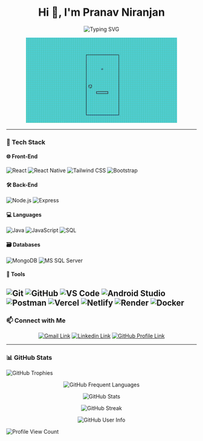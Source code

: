 <h1 align="center">Hi 👋, I'm Pranav Niranjan</h1>

<p align="center">
    <img src="https://readme-typing-svg.herokuapp.com?lines=Aspiring+MERN+Stack+Developer&center=true&size=25&pause=1000" alt="Typing SVG" />
</p>

<p align="center">
    <kbd>
        <img width="400" alt="Dance gif" src="./assets/1.gif" >
    </kbd>
</p>

---

### 🔧 Tech Stack

#### 🌐 Front-End
![React](https://img.shields.io/badge/-React-61DAFB?style=for-the-badge&logo=react&logoColor=black)
![React Native](https://img.shields.io/badge/-React%20Native-20232A?style=for-the-badge&logo=react&logoColor=61DAFB)
![Tailwind CSS](https://img.shields.io/badge/-Tailwind-38B2AC?style=for-the-badge&logo=tailwind-css&logoColor=white)
![Bootstrap](https://img.shields.io/badge/-Bootstrap-7952B3?style=for-the-badge&logo=bootstrap&logoColor=white)

#### 🛠️ Back-End
![Node.js](https://img.shields.io/badge/-Node.js-339933?style=for-the-badge&logo=nodedotjs&logoColor=white)
![Express](https://img.shields.io/badge/-Express.js-000000?style=for-the-badge&logo=express&logoColor=white)

#### 💻 Languages
![Java](https://img.shields.io/badge/Java-ED8B00?style=for-the-badge&logo=openjdk&logoColor=white)
![JavaScript](https://img.shields.io/badge/-JavaScript-F7DF1E?style=for-the-badge&logo=javascript&logoColor=black)
![SQL](https://img.shields.io/badge/-SQL-000?&style=for-the-badge&logo=MySQL&logoColor=4479A1)

#### 🗃️ Databases
![MongoDB](https://img.shields.io/badge/-MongoDB-47A248?style=for-the-badge&logo=mongodb&logoColor=white)
![MS SQL Server](https://img.shields.io/badge/-MS%20SQL%20Server-CC2927?style=for-the-badge&logo=microsoftsqlserver&logoColor=white)

#### 🔧 Tools
![Git](https://img.shields.io/badge/-Git-F05032?style=for-the-badge&logo=git&logoColor=white)
![GitHub](https://img.shields.io/badge/-GitHub-181717?style=for-the-badge&logo=github&logoColor=white)
![VS Code](https://img.shields.io/badge/-VSCode-007ACC?style=for-the-badge&logo=visual-studio-code&logoColor=white)
![Android Studio](https://img.shields.io/badge/Android%20Studio-3DDC84?style=for-the-badge&logo=android-studio&logoColor=white)
![Postman](https://img.shields.io/badge/-Postman-FF6C37?style=for-the-badge&logo=postman&logoColor=white)
![Vercel](https://img.shields.io/badge/Vercel-000000?style=for-the-badge&logo=vercel&logoColor=white)
![Netlify](https://img.shields.io/badge/Netlify-blue?style=for-the-badge&logo=netlify&logoColor=green)
![Render](https://img.shields.io/badge/Render-000000?style=for-the-badge&logoColor=white)
![Docker](https://img.shields.io/badge/docker-257bd6?style=for-the-badge&logo=docker&logoColor=white)
---

### 📫 Connect with Me

<p align="center">
    <a href="mailto:jpranavniran@gmail.com"><img src="https://img.shields.io/badge/-Gmail-D14836?style=for-the-badge&logo=gmail&logoColor=white" alt="Gmail Link"></a>
    <a href="https://www.linkedin.com/in/pranav-niranjan-j-b12a87236/"><img src="https://img.shields.io/badge/-LinkedIn-0077B5?style=for-the-badge&logo=linkedin&logoColor=white" alt="Linkedin Link"></a>
    <a href="https://github.com/curry-burken"><img src="https://img.shields.io/badge/-GitHub-000?style=for-the-badge&logo=github&logoColor=white" alt="GitHub Profile Link"></a>
</p>

---

### 📊 GitHub Stats

![GitHub Trophies](https://github-profile-trophy.vercel.app/?username=curry-burken&theme=tokyonight&no-frame=true&no-bg=false&margin-w=4)

<p align="center">
    <img src="https://github-readme-stats.vercel.app/api/top-langs?username=curry-burken&show_icons=true&layout=compact&theme=tokyonight&hide_border=true" alt="GitHub Frequent Languages" />
</p>

<p align="center">
    <img src="https://github-readme-stats.vercel.app/api?username=curry-burken&show_icons=true&theme=tokyonight&hide_title=true&hide_border=true" alt="GitHub Stats" />
</p>

<p align="center">
    <img src="https://github-readme-streak-stats.herokuapp.com/?user=curry-burken&theme=tokyonight&hide_border=true" alt="GitHub Streak" />
</p>

<p align="center">
    <img src="https://github-profile-summary-cards.vercel.app/api/cards/profile-details?username=curry-burken&theme=github_dark" alt="GitHub User Info" />
</p>

<p align="left">
    <img src="https://komarev.com/ghpvc/?username=curry-burken&label=Profile%20views&color=0e75b6&style=flat" alt="Profile View Count" />
</p>
